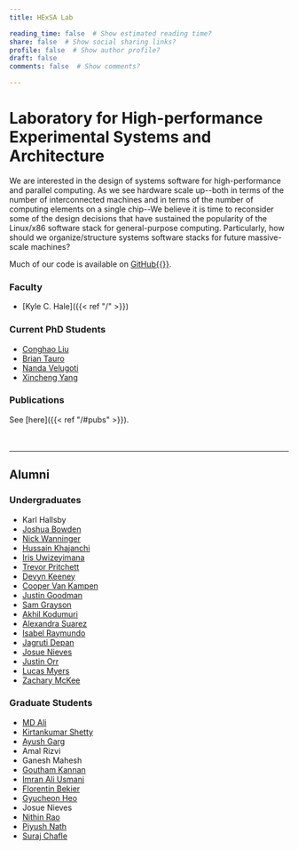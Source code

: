 ```yaml
---
title: HExSA Lab

reading_time: false  # Show estimated reading time?
share: false  # Show social sharing links?
profile: false  # Show author profile?
draft: false
comments: false  # Show comments?

---
```


# Laboratory for **H**igh-performance **Ex**perimental **S**ystems and **A**rchitecture

We are interested in the design of systems software for high-performance and parallel computing. As we see hardware scale up--both in terms of the number of interconnected machines and in terms of the number of computing elements on a single chip--We believe it is time to reconsider some of the design decisions that have sustained the popularity of the Linux/x86 software stack for general-purpose computing. Particularly, how should we organize/structure systems software stacks for future massive-scale machines?

Much of our code is available on [GitHub{{<icon name="github" pack="fab">}}](https://github.com/hexsa-lab).

### Faculty
- [Kyle C. Hale]({{< ref "/" >}})

### Current PhD Students
- [Conghao Liu](#)
- [Brian Tauro](https://www.btauro.com/)
- [Nanda Velugoti](#)
- [Xincheng Yang](https://www.linkedin.com/in/xincheng-yang-862519134/)

### Publications

See [here]({{< ref "/#pubs" >}}).
<br>
<br>
<br>

---

## Alumni


### Undergraduates
- Karl Hallsby
- [Joshua Bowden](https://jbowden.me/)
- [Nick Wanninger](https://nickw.io/)
- [Hussain Khajanchi](https://www.linkedin.com/in/hussainkhajanchi/)
- [Iris Uwizeyimana](https://www.linkedin.com/in/irisuwizeyimana/?originalSubdomain=ca)
- [Trevor Pritchett](https://www.linkedin.com/in/trevor-pritchett-230174187/)
- [Devyn Keeney](https://www.linkedin.com/in/devyn-keeney/)
- [Cooper Van Kampen](#)
- [Justin Goodman](https://justgood.dev/)
- [Sam Grayson](https://samgrayson.me/)
- [Akhil Kodumuri](https://www.linkedin.com/in/akhil-kodumuri-9b0901168/)
- [Alexandra Suarez](#)
- [Isabel Raymundo](#)
- [Jagruti Depan](#)
- [Josue Nieves](#)
- [Justin Orr](https://www.linkedin.com/in/justin-orr/)
- [Lucas Myers](https://www.linkedin.com/in/lcmylin/)
- [Zachary McKee](https://www.linkedin.com/in/zacharyrmckee/)

### Graduate Students
- [MD Ali](https://www.linkedin.com/in/md-aliev/)
- [Kirtankumar Shetty](https://www.linkedin.com/in/kirtankshetty/)
- [Ayush Garg](https://www.linkedin.com/in/sblayush/)
- Amal Rizvi
- Ganesh Mahesh
- [Goutham Kannan](https://www.linkedin.com/in/gouthamkannan/)
- [Imran Ali Usmani](https://www.linkedin.com/in/imran-ali-usmani/)
- [Florentin Bekier](https://www.florentin.tech/)
- [Gyucheon Heo](https://www.linkedin.com/in/gyucheon-heo-07a007157/)
- Josue Nieves
- [Nithin Rao](https://www.linkedin.com/in/nithin-rao/)
- [Piyush Nath](https://www.linkedin.com/in/piyush-nath-a1899035/)
- [Suraj Chafle](https://www.linkedin.com/in/surajchafle/)






